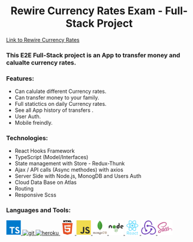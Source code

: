 <h1 align="center">Rewire Currency Rates Exam - Full-Stack Project</h1>

<a  href="https://rewire-currency-exchange-6903883378cc.herokuapp.com/#/"> Link to Rewire Currency Rates  </a>

<h3 align="left">This E2E Full-Stack project is an App to transfer money and calualte currency rates.</h3>

  <h3/> Features: </h3>
  
  - Can calulate different Currency rates.
  - Can transfer money to your family.
  - Full statictics on daily Currency rates.
  - See all App history of transfers .
  - User Auth.
  - Mobile freindly.

  <h3>Technologies:</h3>
 
 - React Hooks Framework
 - TypeScript (Model/Interfaces)
 - State management with Store - Redux-Thunk
 - Ajax / API calls (Async methodes) with axios
 - Server Side with Node.js, MonogDB and Users Auth
 - Cloud Data Base on Atlas
 - Routing
 - Responsive Scss
 
 <h3 align="left">Languages and Tools:</h3>
<p align="left"> <a href="https://www.typescriptlang.org/" target="_blank"> <img src="https://raw.githubusercontent.com/devicons/devicon/master/icons/typescript/typescript-original.svg" alt="typescript" width="40" height="40"/> </a> <a href="https://git-scm.com/" target="_blank"> <img src="https://www.vectorlogo.zone/logos/git-scm/git-scm-icon.svg" alt="git" width="40" height="40"/> </a> <a href="https://heroku.com" target="_blank"> <img src="https://www.vectorlogo.zone/logos/heroku/heroku-icon.svg" alt="heroku" width="40" height="40"/> </a> <a href="https://www.w3.org/html/" target="_blank"> <img src="https://raw.githubusercontent.com/devicons/devicon/master/icons/html5/html5-original-wordmark.svg" alt="html5" width="40" height="40"/> </a> <a href="https://developer.mozilla.org/en-US/docs/Web/JavaScript" target="_blank"> <img src="https://raw.githubusercontent.com/devicons/devicon/master/icons/javascript/javascript-original.svg" alt="javascript" width="40" height="40"/> </a> <a href="https://www.mongodb.com/" target="_blank"> <img src="https://raw.githubusercontent.com/devicons/devicon/master/icons/mongodb/mongodb-original-wordmark.svg" alt="mongodb" width="40" height="40"/> </a> <a href="https://nodejs.org" target="_blank"> <img src="https://raw.githubusercontent.com/devicons/devicon/master/icons/nodejs/nodejs-original-wordmark.svg" alt="nodejs" width="40" height="40"/> </a> <a href="https://reactjs.org/" target="_blank"> <img src="https://raw.githubusercontent.com/devicons/devicon/master/icons/react/react-original-wordmark.svg" alt="react" width="40" height="40"/> </a> <a href="https://redux.js.org" target="_blank"> <img src="https://raw.githubusercontent.com/devicons/devicon/master/icons/redux/redux-original.svg" alt="redux" width="40" height="40"/> </a> <a href="https://sass-lang.com" target="_blank"> <img src="https://raw.githubusercontent.com/devicons/devicon/master/icons/sass/sass-original.svg" alt="sass" width="40" height="40"/> </a> </p>

